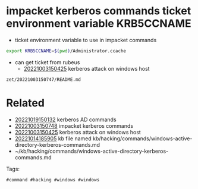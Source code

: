 # impacket kerberos commands ticket environment variable KRB5CCNAME

- ticket environment variable to use in impacket commands
```bash
export KRB5CCNAME=$(pwd)/Administrator.ccache
```
- can get ticket from rubeus
  - [20221003150425](/zet/20221003150425/README.md) kerberos attack on windows host

` zet/20221003150747/README.md `

# Related

- [20221019150132](/zet/20221019150132/README.md) kerberos AD commands
- [20221003150748](/zet/20221003150748/README.md) impacket kerberos commands
- [20221003150425](/zet/20221003150425/README.md) kerberos attack on windows host
- [20221014185905](/zet/20221014185905/README.md) kb file named kb/hacking/commands/windows-active-directory-kerberos-commands.md
- ~/kb/hacking/commands/windows-active-directory-kerberos-commands.md

Tags:

    #command #hacking #windows #windows 

